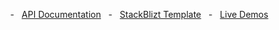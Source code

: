 &nbsp;&nbsp;&nbsp;&nbsp;&nbsp;&nbsp;&nbsp;&nbsp;&nbsp;&nbsp;&nbsp;&nbsp;&nbsp;&nbsp;&nbsp;&nbsp;&nbsp;&nbsp; -&nbsp;&nbsp;&nbsp;[API Documentation](https://github.com/alessiobianchini/flex-layout/wiki/API-Documentation)&nbsp;&nbsp;&nbsp;-&nbsp;&nbsp;&nbsp;[StackBlizt Template](https://stackblitz.com/edit/angular-flex-layout-seed)&nbsp;&nbsp;&nbsp;-&nbsp;&nbsp;&nbsp;[Live Demos](https://ng-flex-layout.azurewebsites.net/)